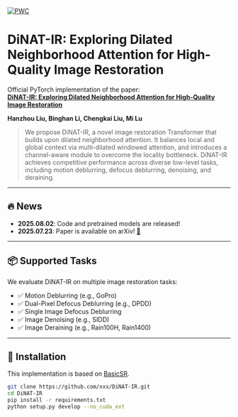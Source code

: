 [![PWC](https://img.shields.io/endpoint.svg?url=https://paperswithcode.com/badge/dinat-ir-exploring-dilated-neighborhood/image-deblurring-on-gopro)](https://paperswithcode.com/sota/image-deblurring-on-gopro?p=dinat-ir-exploring-dilated-neighborhood)

# DiNAT-IR: Exploring Dilated Neighborhood Attention for High-Quality Image Restoration

Official PyTorch implementation of the paper:  
**[DiNAT-IR: Exploring Dilated Neighborhood Attention for High-Quality Image Restoration](https://arxiv.org/abs/xxx)**

**Hanzhou Liu, Binghan Li, Chengkai Liu, Mi Lu**

> We propose DiNAT-IR, a novel image restoration Transformer that builds upon dilated neighborhood attention. It balances local and global context via multi-dilated windowed attention, and introduces a channel-aware module to overcome the locality bottleneck. DiNAT-IR achieves competitive performance across diverse low-level tasks, including motion deblurring, defocus deblurring, denoising, and deraining.

---

## 🔥 News
- **2025.08.02**: Code and pretrained models are released!
- **2025.07.23**: Paper is available on arXiv! [📄](https://arxiv.org/abs/2507.17892)

---

## 📦 Supported Tasks

We evaluate DiNAT-IR on multiple image restoration tasks:
- ✅ Motion Deblurring (e.g., GoPro)
- ✅ Dual-Pixel Defocus Deblurring (e.g., DPDD)
- ✅ Single Image Defocus Deblurring
- ✅ Image Denoising (e.g., SIDD)
- ✅ Image Deraining (e.g., Rain100H, Rain1400)

---

## 🧱 Installation

This implementation is based on [BasicSR](https://github.com/xinntao/BasicSR).

```bash
git clone https://github.com/xxx/DiNAT-IR.git
cd DiNAT-IR
pip install -r requirements.txt
python setup.py develop --no_cuda_ext
